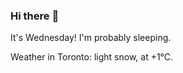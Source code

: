 ### Hi there :wave:

It's Wednesday! I'm probably sleeping.

Weather in Toronto: light snow, at +1°C.
